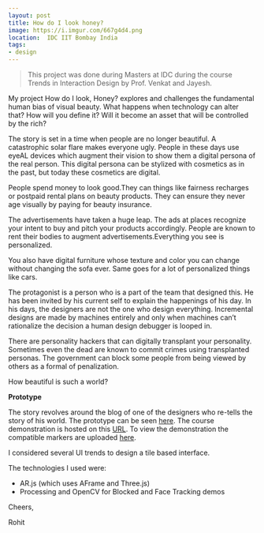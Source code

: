 ```yaml
---
layout: post
title: How do I look honey?
image: https://i.imgur.com/667g4d4.png
location:  IDC IIT Bombay India
tags:
- design
---
```


>This project was done during Masters at IDC during the course Trends in Interaction Design by Prof. Venkat and Jayesh.


My project How do I look, Honey? explores and challenges the fundamental human bias of visual beauty. What happens when technology can alter that? How will you define it? Will it become an asset that will be controlled by the rich?

The story is set in a time when people are no longer beautiful. A catastrophic solar flare makes everyone ugly. People in these days use eyeAL devices which augment their vision to show them a digital persona of the real person. This digital persona can be stylized with cosmetics as in the past, but today these cosmetics are digital.

People spend money to look good.They can things like fairness recharges or postpaid rental plans on beauty products. They can ensure they never age visually by paying for beauty insurance.

The advertisements have taken a huge leap. The ads at places recognize your intent to buy and pitch your products accordingly. People are known to rent their bodies to augment advertisements.Everything you see is personalized.

You also have digital furniture whose texture and color you can change without changing the sofa ever. Same goes for a lot of personalized things like cars.

The protagonist is a person who is a part of the team that designed this. He has been invited by his current self to explain the happenings of his day. In his days, the designers are not the one who design everything. Incremental designs are made by machines entirely and only when machines can’t rationalize the decision a human design debugger is looped in.

There are personality hackers that can digitally transplant your personality. Sometimes even the dead are known to commit crimes using transplanted personas. The government can block some people from being viewed by others as a formal of penalization.

How beautiful is such a world?

**Prototype**

The story revolves around the blog of one of the designers who re-tells the story of his world. The prototype can be seen  [here](http://rohitg.in/designfiction/index.html).
The course demonstration is hosted on this [URL](https://rohit7gupta.github.io/explore/objects.html). To view the demonstration the compatible markers are uploaded [here](http://rohitg.in/designfiction/markers.pdf).

I considered several UI trends to design a tile based interface.

The technologies I used were:

- AR.js (which uses AFrame and Three.js)
- Processing and OpenCV for Blocked and Face Tracking demos



Cheers,

Rohit
